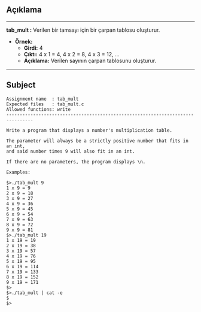 ## Açıklama

---

**tab_mult :** Verilen bir tamsayı için bir çarpan tablosu oluşturur.

- **Örnek:** 
  - **Girdi:** 4
  - **Çıktı:** 4 x 1 = 4, 4 x 2 = 8, 4 x 3 = 12, ...
  - **Açıklama:** Verilen sayının çarpan tablosunu oluşturur.

---

## Subject

```
Assignment name  : tab_mult
Expected files   : tab_mult.c
Allowed functions: write
--------------------------------------------------------------------------------

Write a program that displays a number's multiplication table.

The parameter will always be a strictly positive number that fits in an int,
and said number times 9 will also fit in an int.

If there are no parameters, the program displays \n.

Examples:

$>./tab_mult 9
1 x 9 = 9
2 x 9 = 18
3 x 9 = 27
4 x 9 = 36
5 x 9 = 45
6 x 9 = 54
7 x 9 = 63
8 x 9 = 72
9 x 9 = 81
$>./tab_mult 19
1 x 19 = 19
2 x 19 = 38
3 x 19 = 57
4 x 19 = 76
5 x 19 = 95
6 x 19 = 114
7 x 19 = 133
8 x 19 = 152
9 x 19 = 171
$>
$>./tab_mult | cat -e
$
$>
```
